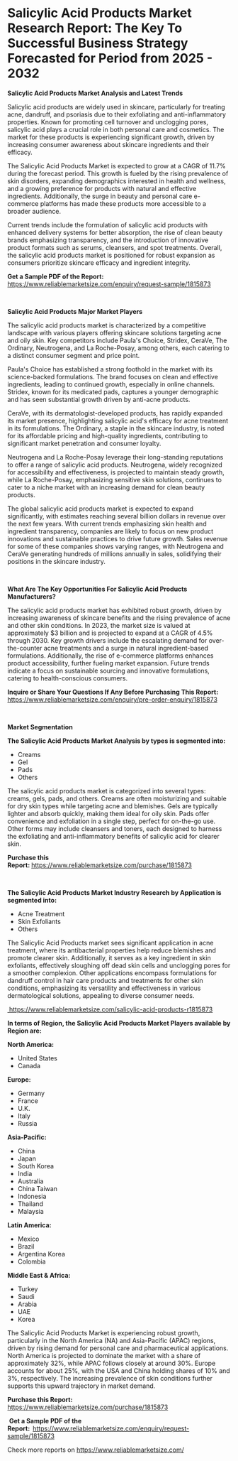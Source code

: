 <p><h1>Salicylic Acid Products Market Research Report: The Key To Successful Business Strategy Forecasted for Period from 2025 - 2032</h1></p><p><strong>Salicylic Acid Products Market Analysis and Latest Trends</strong></p>
<p><p>Salicylic acid products are widely used in skincare, particularly for treating acne, dandruff, and psoriasis due to their exfoliating and anti-inflammatory properties. Known for promoting cell turnover and unclogging pores, salicylic acid plays a crucial role in both personal care and cosmetics. The market for these products is experiencing significant growth, driven by increasing consumer awareness about skincare ingredients and their efficacy.</p><p>The Salicylic Acid Products Market is expected to grow at a CAGR of 11.7% during the forecast period. This growth is fueled by the rising prevalence of skin disorders, expanding demographics interested in health and wellness, and a growing preference for products with natural and effective ingredients. Additionally, the surge in beauty and personal care e-commerce platforms has made these products more accessible to a broader audience.</p><p>Current trends include the formulation of salicylic acid products with enhanced delivery systems for better absorption, the rise of clean beauty brands emphasizing transparency, and the introduction of innovative product formats such as serums, cleansers, and spot treatments. Overall, the salicylic acid products market is positioned for robust expansion as consumers prioritize skincare efficacy and ingredient integrity.</p></p>
<p><strong>Get a Sample PDF of the Report:&nbsp;</strong> <a href="https://www.reliablemarketsize.com/enquiry/request-sample/1815873?utm_campaign=1143&utm_medium=2&utm_source=Github&utm_content=ia&utm_term=07022025&utm_id=salicylic-acid-products">https://www.reliablemarketsize.com/enquiry/request-sample/1815873</a></p>
<p>&nbsp;</p>
<p><strong>Salicylic Acid Products Major Market Players</strong></p>
<p><p>The salicylic acid products market is characterized by a competitive landscape with various players offering skincare solutions targeting acne and oily skin. Key competitors include Paula's Choice, Stridex, CeraVe, The Ordinary, Neutrogena, and La Roche-Posay, among others, each catering to a distinct consumer segment and price point.</p><p>Paula's Choice has established a strong foothold in the market with its science-backed formulations. The brand focuses on clean and effective ingredients, leading to continued growth, especially in online channels. Stridex, known for its medicated pads, captures a younger demographic and has seen substantial growth driven by anti-acne products. </p><p>CeraVe, with its dermatologist-developed products, has rapidly expanded its market presence, highlighting salicylic acid's efficacy for acne treatment in its formulations. The Ordinary, a staple in the skincare industry, is noted for its affordable pricing and high-quality ingredients, contributing to significant market penetration and consumer loyalty.</p><p>Neutrogena and La Roche-Posay leverage their long-standing reputations to offer a range of salicylic acid products. Neutrogena, widely recognized for accessibility and effectiveness, is projected to maintain steady growth, while La Roche-Posay, emphasizing sensitive skin solutions, continues to cater to a niche market with an increasing demand for clean beauty products.</p><p>The global salicylic acid products market is expected to expand significantly, with estimates reaching several billion dollars in revenue over the next few years. With current trends emphasizing skin health and ingredient transparency, companies are likely to focus on new product innovations and sustainable practices to drive future growth. Sales revenue for some of these companies shows varying ranges, with Neutrogena and CeraVe generating hundreds of millions annually in sales, solidifying their positions in the skincare industry.</p></p>
<p>&nbsp;</p>
<p><strong>What Are The Key Opportunities For Salicylic Acid Products Manufacturers?</strong></p>
<p><p>The salicylic acid products market has exhibited robust growth, driven by increasing awareness of skincare benefits and the rising prevalence of acne and other skin conditions. In 2023, the market size is valued at approximately $3 billion and is projected to expand at a CAGR of 4.5% through 2030. Key growth drivers include the escalating demand for over-the-counter acne treatments and a surge in natural ingredient-based formulations. Additionally, the rise of e-commerce platforms enhances product accessibility, further fueling market expansion. Future trends indicate a focus on sustainable sourcing and innovative formulations, catering to health-conscious consumers.</p></p>
<p><strong>Inquire or Share Your Questions If Any Before Purchasing This Report:</strong> <a href="https://www.reliablemarketsize.com/enquiry/pre-order-enquiry/1815873?utm_campaign=1143&utm_medium=2&utm_source=Github&utm_content=ia&utm_term=07022025&utm_id=salicylic-acid-products">https://www.reliablemarketsize.com/enquiry/pre-order-enquiry/1815873</a></p>
<p>&nbsp;</p>
<p><strong>Market Segmentation</strong></p>
<p><strong>The Salicylic Acid Products Market Analysis by types is segmented into:</strong></p>
<p><ul><li>Creams</li><li>Gel</li><li>Pads</li><li>Others</li></ul></p>
<p><p>The salicylic acid products market is categorized into several types: creams, gels, pads, and others. Creams are often moisturizing and suitable for dry skin types while targeting acne and blemishes. Gels are typically lighter and absorb quickly, making them ideal for oily skin. Pads offer convenience and exfoliation in a single step, perfect for on-the-go use. Other forms may include cleansers and toners, each designed to harness the exfoliating and anti-inflammatory benefits of salicylic acid for clearer skin.</p></p>
<p><strong>Purchase this Report:&nbsp;</strong><a href="https://www.reliablemarketsize.com/purchase/1815873?utm_campaign=1143&utm_medium=2&utm_source=Github&utm_content=ia&utm_term=07022025&utm_id=salicylic-acid-products">https://www.reliablemarketsize.com/purchase/1815873</a></p>
<p>&nbsp;</p>
<p><strong>The Salicylic Acid Products Market Industry Research by Application is segmented into:</strong></p>
<p><ul><li>Acne Treatment</li><li>Skin Exfoliants</li><li>Others</li></ul></p>
<p><p>The Salicylic Acid Products market sees significant application in acne treatment, where its antibacterial properties help reduce blemishes and promote clearer skin. Additionally, it serves as a key ingredient in skin exfoliants, effectively sloughing off dead skin cells and unclogging pores for a smoother complexion. Other applications encompass formulations for dandruff control in hair care products and treatments for other skin conditions, emphasizing its versatility and effectiveness in various dermatological solutions, appealing to diverse consumer needs.</p></p>
<p><a href="https://www.reliablemarketsize.com/salicylic-acid-products-r1815873?utm_campaign=1143&utm_medium=2&utm_source=Github&utm_content=ia&utm_term=07022025&utm_id=salicylic-acid-products">&nbsp;https://www.reliablemarketsize.com/salicylic-acid-products-r1815873</a></p>
<p><strong>In terms of Region, the Salicylic Acid Products Market Players available by Region are:</strong></p>
<p>
    <p> <strong> North America: </strong>
        <ul>
            <li>United States</li>
            <li>Canada</li>
        </ul>
        </p> 
    <p> <strong> Europe: </strong>
        <ul>
            <li>Germany</li>
            <li>France</li>
            <li>U.K.</li>
            <li>Italy</li>
            <li>Russia</li>
        </ul>
        </p> 
    <p> <strong> Asia-Pacific: </strong>
        <ul>
            <li>China</li>
            <li>Japan</li>
            <li>South Korea</li>
            <li>India</li>
            <li>Australia</li>
            <li>China Taiwan</li>
            <li>Indonesia</li>
            <li>Thailand</li>
            <li>Malaysia</li>
        </ul>
        </p> 
    <p> <strong> Latin America: </strong>
        <ul>
            <li>Mexico</li>
            <li>Brazil</li>
            <li>Argentina Korea</li>
            <li>Colombia</li>
        </ul>
        </p> 
    <p> <strong> Middle East & Africa: </strong>
        <ul>
            <li>Turkey</li>
            <li>Saudi</li>
            <li>Arabia</li>
            <li>UAE</li>
            <li>Korea</li>
        </ul>
    </p>
    </p>
<p><p>The Salicylic Acid Products Market is experiencing robust growth, particularly in the North America (NA) and Asia-Pacific (APAC) regions, driven by rising demand for personal care and pharmaceutical applications. North America is projected to dominate the market with a share of approximately 32%, while APAC follows closely at around 30%. Europe accounts for about 25%, with the USA and China holding shares of 10% and 3%, respectively. The increasing prevalence of skin conditions further supports this upward trajectory in market demand.</p></p>
<p><strong>Purchase this Report: </strong><a href="https://www.reliablemarketsize.com/purchase/1815873?utm_campaign=1143&utm_medium=2&utm_source=Github&utm_content=ia&utm_term=07022025&utm_id=salicylic-acid-products">https://www.reliablemarketsize.com/purchase/1815873</a></p>
<p>&nbsp;<strong>Get a Sample PDF of the Report:&nbsp;&nbsp;</strong><a href="https://www.reliablemarketsize.com/enquiry/request-sample/1815873?utm_campaign=1143&utm_medium=2&utm_source=Github&utm_content=ia&utm_term=07022025&utm_id=salicylic-acid-products">https://www.reliablemarketsize.com/enquiry/request-sample/1815873</a></p>
<p><strong></strong></p>
<p>Check more reports on <a href="https://www.reliablemarketsize.com/?utm_campaign=1143&utm_medium=2&utm_source=Github&utm_content=ia&utm_term=07022025&utm_id=salicylic-acid-products">https://www.reliablemarketsize.com/</a></p>